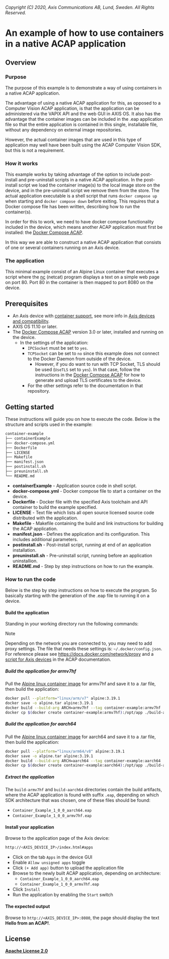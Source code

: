 *Copyright (C) 2020, Axis Communications AB, Lund, Sweden. All Rights Reserved.*

# An example of how to use containers in a native ACAP application

## Overview

### Purpose

The purpose of this example is to demonstrate a way of using containers in a native ACAP application.

The advantage of using a native ACAP application for this, as opposed to a Computer Vision ACAP application,
is that the application can be administered via the VAPIX API and the web GUI in AXIS OS. It also has
the advantage that the container images can be included in the .eap application file so that the entire
application is contained in this single, installable file, without any dependency on external image repositories.

However, the actual container images that are used in this type of application may well have been built
using the ACAP Computer Vision SDK, but this is not a requirement.

### How it works

This example works by taking advantage of the option to include post-install and pre-uninstall scripts
in a native ACAP application. In the post-install script we load the container image(s) to the local
image store on the device, and in the pre-uninstall script we remove them from the store. The actual
application executable is a shell script that runs `docker compose up` when starting and
`docker compose down` before exiting. This requires that a Docker compose file has been written, describing
how to run the container(s).

In order for this to work, we need to have docker compose functionality included in the device, which
means another ACAP application must first be installed: the [Docker Compose ACAP][docker-compose-acap].

In this way we are able to construct a native ACAP application that consists of one or several containers
running on an Axis device.

### The application

This minimal example consist of an Alpine Linux container that executes a script where the [nc][nc-man]
(netcat) program displays a text on a simple web page on port 80. Port 80 in the container is then mapped
to port 8080 on the device.

## Prerequisites

- An Axis device with [container support](https://www.axis.com/support/tools/product-selector/shared/%5B%7B%22index%22%3A%5B10%2C2%5D%2C%22value%22%3A%22Yes%22%7D%5D), see more info in [Axis devices and compatibility](https://axiscommunications.github.io/acap-documentation/docs/axis-devices-and-compatibility/#acap-computer-vision-sdk-hardware-compatibility).
- AXIS OS 11.10 or later.
- The [Docker Compose ACAP][docker-compose-acap] version 3.0 or later,
  installed and running on the device.
  - In the settings of the application:
    - `IPCSocket` must be set to `yes`.
    - `TCPSocket` can be set to `no` since this example does not connect to the
      Docker Daemon from outside of the device.
      - However, if you do want to run with TCP Socket, TLS should be used
        (`UseTLS` set to `yes`).  In that case, follow the instructions in the
        [Docker Compose ACAP][docker-compose-acap] for how to generate and
        upload TLS certificates to the device.
    - For the other settings refer to the documentation in that repository.

## Getting started

These instructions will guide you on how to execute the code. Below is the
structure and scripts used in the example:

```sh
container-example
├── containerExample
├── docker-compose.yml
├── Dockerfile
├── LICENSE
├── Makefile
├── manifest.json
├── postinstall.sh
├── preuninstall.sh
└── README.md
```

- **containerExample** - Application source code in shell script.
- **docker-compose.yml** - Docker compose file to start a container on the device.
- **Dockerfile** - Docker file with the specified Axis toolchain and API container to build the example specified.
- **LICENSE** - Text file which lists all open source licensed source code distributed with the application.
- **Makefile** - Makefile containing the build and link instructions for building the ACAP application.
- **manifest.json** - Defines the application and its configuration. This includes additional parameters.
- **postinstall.sh** - Post-install script, running at end of an application installation.
- **preuninstall.sh** - Pre-uninstall script, running before an application uninstallion.
- **README.md** - Step by step instructions on how to run the example.

### How to run the code

Below is the step by step instructions on how to execute the program. So
basically starting with the generation of the .eap file to running it on a
device.

#### Build the application

Standing in your working directory run the following commands:

> [!NOTE]
>
> Depending on the network you are connected to, you may need to add proxy settings.
> The file that needs these settings is: `~/.docker/config.json`. For reference please see
> https://docs.docker.com/network/proxy and a
> [script for Axis devices](https://axiscommunications.github.io/acap-documentation/docs/develop/build-install-run.html#configure-network-proxy-settings) in the ACAP documentation.

##### Build the application for armv7hf

Pull the [Alpine linux container image][alpine] for armv7hf and save it to a
.tar file, then build the application:

```sh
docker pull --platform="linux/arm/v7" alpine:3.19.1
docker save -o alpine.tar alpine:3.19.1
docker build --build-arg ARCH=armv7hf --tag container-example:armv7hf .
docker cp $(docker create container-example:armv7hf):/opt/app ./build-armv7hf
```

##### Build the application for aarch64

Pull the [Alpine linux container image][alpine] for aarch64 and save it to a
.tar file, then build the application:

```sh
docker pull --platform="linux/arm64/v8" alpine:3.19.1
docker save -o alpine.tar alpine:3.19.1
docker build --build-arg ARCH=aarch64 --tag container-example:aarch64 .
docker cp $(docker create container-example:aarch64):/opt/app ./build-aarch64
```

##### Extract the application

The `build-armv7hf` and `build-aarch64` directories contain the build
artifacts, where the ACAP application is found with suffix `.eap`, depending on
which SDK architecture that was chosen, one of these files should be found:

- `Container_Example_1_0_0_aarch64.eap`
- `Container_Example_1_0_0_armv7hf.eap`

#### Install your application

Browse to the application page of the Axis device:

```sh
http://<AXIS_DEVICE_IP>/index.html#apps
```

- Click on the tab `Apps` in the device GUI
- Enable `Allow unsigned apps` toggle
- Click `(+ Add app)` button to upload the application file
- Browse to the newly built ACAP application, depending on architecture:
  - `Container_Example_1_0_0_aarch64.eap`
  - `Container_Example_1_0_0_armv7hf.eap`
- Click `Install`
- Run the application by enabling the `Start` switch

#### The expected output

Browse to `http://<AXIS_DEVICE_IP>:8080`, the page should display the text
**Hello from an ACAP!**.

## License

**[Apache License 2.0](../LICENSE)**

<!-- Links to external references -->
<!-- markdownlint-disable MD034 -->
[alpine]: https://hub.docker.com/_/alpine
[docker-compose-acap]: https://github.com/AxisCommunications/docker-compose-acap
[nc-man]: https://www.commandlinux.com/man-page/man1/nc.1.html
<!-- markdownlint-enable MD034 -->